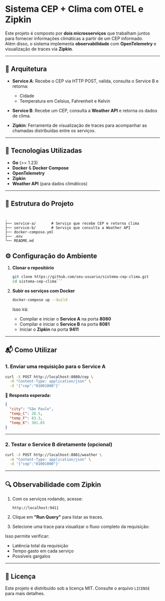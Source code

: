 # Sistema CEP + Clima com OTEL e Zipkin

Este projeto é composto por **dois microsserviços** que trabalham juntos para fornecer informações climáticas a partir de um CEP informado.  
Além disso, o sistema implementa **observabilidade** com **OpenTelemetry** e visualização de traces via **Zipkin**.

---

## 📌 Arquitetura

- **Service A**: Recebe o CEP via HTTP POST, valida, consulta o Service B e retorna:
  - Cidade
  - Temperatura em Celsius, Fahrenheit e Kelvin

- **Service B**: Recebe um CEP, consulta a **Weather API** e retorna os dados de clima.

- **Zipkin**: Ferramenta de visualização de traces para acompanhar as chamadas distribuídas entre os serviços.

---

## 🚀 Tecnologias Utilizadas

- **Go** (>= 1.23)
- **Docker** & **Docker Compose**
- **OpenTelemetry**
- **Zipkin**
- **Weather API** (para dados climáticos)

---

## 📂 Estrutura do Projeto

```

.
├── service-a/       # Serviço que recebe CEP e retorna clima
├── service-b/       # Serviço que consulta a Weather API
├── docker-compose.yml
├── .env
└── README.md
```

## ⚙️ Configuração do Ambiente

1. **Clonar o repositório**
   ```bash
   git clone https://github.com/seu-usuario/sistema-cep-clima.git
   cd sistema-cep-clima```

2. **Subir os serviços com Docker**

   ```bash
   docker-compose up --build
   ```

   Isso irá:

   * Compilar e iniciar o **Service A** na porta **8080**
   * Compilar e iniciar o **Service B** na porta **8081**
   * Iniciar o **Zipkin** na porta **9411**

---

## 📬 Como Utilizar

### 1. Enviar uma requisição para o **Service A**

```bash
curl -X POST http://localhost:8080/cep \
  -H "Content-Type: application/json" \
  -d '{"cep":"01001000"}'
```

📌 **Resposta esperada:**

```json
{
  "city": "São Paulo",
  "temp_C": 28.5,
  "temp_F": 83.3,
  "temp_K": 301.65
}
```

---

### 2. Testar o **Service B** diretamente (opcional)

```bash
curl -X POST http://localhost:8081/weather \
  -H "Content-Type: application/json" \
  -d '{"cep":"01001000"}'
```

---

## 🔍 Observabilidade com Zipkin

1. Com os serviços rodando, acesse:

   ```
   http://localhost:9411
   ```

2. Clique em **"Run Query"** para listar as traces.

3. Selecione uma trace para visualizar o fluxo completo da requisição:

Isso permite verificar:

* Latência total da requisição
* Tempo gasto em cada serviço
* Possíveis gargalos

---

## 📄 Licença

Este projeto é distribuído sob a licença MIT. Consulte o arquivo `LICENSE` para mais detalhes.

```

